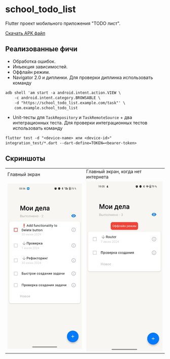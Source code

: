 # school_todo_list

Flutter проект мобильного приложения "TODO лист".

[Скачать APK файл](https://github.com/Strafe0/school_todo_list/releases/download/homework-3/todo-app-homework-3.apk)

## Реализованные фичи
- Обработка ошибок.
- Инъекция зависимостей.
- Оффлайн режим.
- Navigator 2.0 и диплинки.
Для проверки диплинка использовать команду
```
adb shell 'am start -a android.intent.action.VIEW \
    -c android.intent.category.BROWSABLE \
    -d "https://school_todo_list.example.com/task"' \
    com.example.school_todo_list
```
- Unit-тесты для `TaskRepository` и `TaskRemoteSource` + два интеграционных теста.
Для проверки интеграционных тестов использовать команду
```
flutter test -d "<device-name> или <device-id>" integration_test/*.dart --dart-define=TOKEN=<bearer-token>
```

## Скриншоты
<table>
    <tr>
        <td>
            Главный экран
        </td>
        <td>
            Главный экран, когда нет интернета
        </td>
    </tr>
    <tr>
        <td>
            <img src="/screenshots/main_screen_new.jpg">
        </td>
        <td>
            <img src="/screenshots/offline_mode.jpg">
        </td>
    </tr>
</table>

